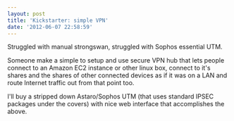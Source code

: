 ```yaml
---
layout: post
title: 'Kickstarter: simple VPN'
date: '2012-06-07 22:58:59'
---
```


Struggled with manual strongswan, struggled with Sophos essential UTM.  
  
Someone make a simple to setup and use secure VPN hub that lets people connect to an Amazon EC2 instance or other linux box, connect to it's shares and the shares of other connected devices as if it was on a LAN and route Internet traffic out from that point too.  
  
I'll buy a stripped down Astaro/Sophos UTM (that uses standard IPSEC packages under the covers) with nice web interface that accomplishes the above.